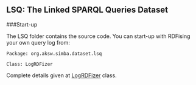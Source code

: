 ## LSQ: The Linked SPARQL Queries Dataset

###Start-up

The LSQ folder contains the source code. You can start-up with RDFising your own query log from:

```
Package: org.aksw.simba.dataset.lsq

Class: LogRDFizer

```
Complete details given at [LogRDFizer](https://github.com/AKSW/LSQ/blob/gh-pages/LSQ/src/org/aksw/simba/dataset/lsq/LogRDFizer.java) class.

